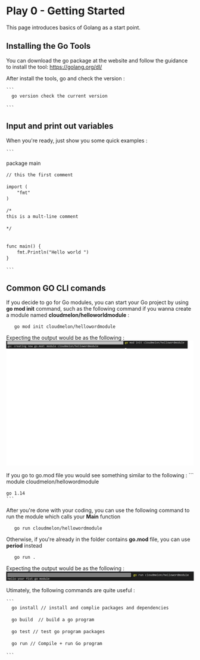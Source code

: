 # Play 0 - Getting Started

This page introduces basics of Golang as a start point. 

## Installing the Go Tools

You can download the go package at the website and follow the guidance to install the tool: https://golang.org/dl/

After install the tools, go and check the version : 

    ```
      go version check the current version 
    
    ```


## Input and print out variables 

When you're ready, just show you some quick examples : 


    ```
   package main

    // this the first comment 

    import (
        "fmt"
    )

    /*
    this is a mult-line comment 
    
    */
  

    func main() {
        fmt.Println("Hello world ")
    }

    ```

## Common GO CLI comands 

If you decide to go for Go modules, you can start your Go project by using **go mod init** command, such as the following command if you wanna create a module named **cloudmelon/helloworldmodule** :

 ```
    go mod init cloudmelon/hellowordmodule

 ```

Expecting the output would be as the following : 
<img src="Screenshots/go module.PNG" alt="go module" width="600px"/>

If you go to go.mod file you would see something similar to the following : 
    ```
    module cloudmelon/hellowordmodule

    go 1.14
    ```


After you're done with your coding, you can use the following command to run the module which calls your **Main** function 

 ```
    go run cloudmelon/hellowordmodule

 ```

Otherwise, if you're already in the folder contains **go.mod** file, you can use **period** instead

 ```
    go run . 

 ```

Expecting the output would be as the following : 
<img src="Screenshots/run module.PNG" alt="run module" width="600px"/>




Utimately, the following commands are quite useful :

    ```
      go install // install and complie packages and dependencies
     
      go build  // build a go program

      go test // test go program packages

      go run // Compile + run Go program

    ```